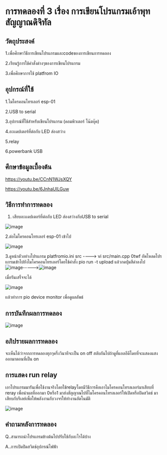 # การทดลองที่ 3 เรื่อง การเขียนโปรแกรมเอ้าพุทสัญญาณดิจิทัล
## วัตถุประสงค์
 1.เพื่อศึกษาวิธีการเขียนโปรแกรมและcodeของการเขียนการทดลอง 
 
 2.เรียนรู้การใช้คำสั่งต่างๆของการเขียนโปรแกรม
 
 3.เพื่อศึกษาการใช้ platfrom IO
## อุปกรณ์ที่ใช้
  1.ไมโครคอนโทรเลอร์ esp-01
  
  2.USB to serial
  
  3.อุปกรณ์ที่ใช้สำหรับเขียนโปรแกรม (คอมพิวเตอร์ โน๊ตบุ๊ค) 
  
  4.อะเเดปเตอร์ที่ต่อกับ LED ส่องสว่าง
  
  5.relay
  
  6.powerbank USB 

## ศึกษาข้อมูลเบื้องต้น
https://youtu.be/CCnN1WJsXQY

https://youtu.be/6JnhaUILGuw
## วิธีการทำการทดลอง
1. เสียบอะเเดปเตอร์ที่ต่อกับ LED ส่องสว่างกับUSB to serial

![image](https://user-images.githubusercontent.com/80879829/112281863-1c813400-8cb9-11eb-9e45-bf1b1847b0eb.png)

2.ต่อไมโครคอนโทรเลอร์ esp-01 เข้าไป

![image](https://user-images.githubusercontent.com/80879829/112282137-65d18380-8cb9-11eb-8419-656c98993818.png)

3.ดูหน้าตัวอย่างโปรแกรม platfromio.ini src ----> vi src/main.cpp 0twf
 อัพโหลดโปรเเกรมเข้าไปยังไมโครคอนโทรเลอร์โดยใช้คำสั่ง pio run -t upload แล้วกดปุ่มสีดำลงไป
   ![image](https://user-images.githubusercontent.com/80879829/112282604-d5e00980-8cb9-11eb-84f8-30da145293b8.png)----->![image](https://user-images.githubusercontent.com/80879829/112282752-fad47c80-8cb9-11eb-9c68-fe34ff736c02.png)
   
 เมื่อรันเสร็จจะได้
 
 ![image](https://user-images.githubusercontent.com/80879829/112283086-5999f600-8cba-11eb-9e62-eab20fcd6c03.png)
 
 เเล้วทำการ pio device monitor เพื่อดูผลลัพธ์
 
## การบันทึกผลการทดลอง
![image](https://user-images.githubusercontent.com/80879829/112283367-a7166300-8cba-11eb-8b0e-2ceefcbbb3ec.png)

## อภิปรายผลการทดลอง
จะเห็นได้ว่าจากการทดลองทุกๆครึ่งวินาทีจะเป็น on off สลับกันไปถ้าดูที่แอลอีดีโดยที่จะแสดงแสงออกมาตอนที่เป็น on


## การแสดง run relay
เอาโปรแกรมมารันเพื่อใช้งานจริงโดยใช้relayโดยมีวิธีการคือเอาไมโครคอนโทรลเลอร์มาเสียบที่ reray เพื่อนำผลที่ออกมา 0หรือ1 มาส่งสัญญาณไปที่ไมโครคอนโทรลเลอร์ให้เปิดหรือปิดสวิตช์ มาเสียบกับรีเลย์เพื่อให้พลังงานกับวงจรให้ทำงานอัตโนมัติ

![image](https://user-images.githubusercontent.com/80879829/112284225-97e3e500-8cbb-11eb-8209-9eec8d40fc6a.png)

## คำถามหลังการทดลอง
Q..สามารถนำโปรแกรมข้างต้นไปปรับใช้กับอะไรได้บ้าง

A..การเปิดปิดสวิตช์อุปกรณ์ไฟฟ้า
